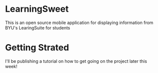 # LearningSweet
This is an open source mobile application for displaying information from BYU's LearingSuite for students

# Getting Strated
I'll be publishing a tutorial on how to get going on the project later this week!
